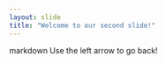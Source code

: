 ```yaml
---
layout: slide
title: "Welcome to our second slide!"
---
```

markdown
Use the left arrow to go back!
